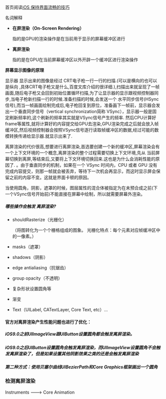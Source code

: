 

首页阅读[iOS 保持界面流畅的技巧]()



名词解释

- **在屏渲染（On-Screen Rendering）**

  指的是GPU的渲染操作是在当前用于显示的屏幕缓冲区进行

- **离屏渲染**

  指的是在GPU在当前屏幕缓冲区以外开辟一个缓冲区进行渲染操作



**屏幕显示图像的原理**

显示器 显示出来的图像是经过 CRT电子枪一行一行的扫描.(可以是横向的也可以是纵向 ,具体CRT电子枪又是什么,百度文库介绍的很详细.),扫描出来就呈现了一帧画面,随后电子枪又会回到初始位置循环扫描,为了让显示器的显示跟视频控制器同步,当电子枪新扫描一行的时候.准备扫描的时候,会发送一个 水平同步信号(HSync信号),而当一帧画面绘制完成后,电子枪回复到原位，准备画下一帧前，显示器会发出一个垂直同步信号（vertical synchronization简称 VSync），显示器一般是固定刷新频率的,这个刷新的频率其实就是VSync信号产生的频率. 然后CPU计算好frame等属性,就将计算好的内容提交给GPU去渲染,GPU渲染完成之后就会放入帧缓冲区,然后视频控制器会按照VSync信号逐行读取帧缓冲区的数据,经过可能的数模转换传递给显示器.就显示出来了.



离屏渲染的代价很高,想要进行离屏渲染,首选要创建一个新的缓冲区,屏幕渲染会有一个上下文环境的一个概念,离屏渲染的整个过程需要切换上下文环境,先从 当前屏幕切换到离屏,等结束后,又要将上下文环境切换回来.这也是为什么会消耗性能的原因了.
 。由于垂直同步的机制，如果在一个 VSync 时间内，CPU 或者 GPU 没有完成内容提交，则那一帧就会被丢弃，等待下一次机会再显示，而这时显示屏会保留之前的内容不变。这就是界面卡顿的原因。



当使用圆角，阴影，遮罩的时候，图层属性的混合体被指定为在未预合成之前(下一个VSync信号开始前)不能直接在屏幕中绘制，所以就需要屏幕外渲染。



##### 哪些操作会触发 离屏渲染?

- shouldRasterize（光栅化）

  （将图转化为一个个栅格组成的图象。 光栅化特点：每个元素对应帧缓冲区中的一像素。）

- masks（遮罩）

- shadows（阴影）

- edge antialiasing（抗锯齿）

- group opacity（不透明）

- 复杂形状设置圆角等

- 渐变

- Text（UILabel, CATextLayer, Core Text, etc）...





#### 官方对离屏渲染产生性能问题也进行了优化：

##### iOS9.0之前UIImageView跟UIButton设置圆角都会触发离屏渲染。

##### iOS9.0之后UIButton设置圆角会触发离屏渲染，而UIImageView设置圆角不会触发离屏渲染了，但是如果设置其他阴影效果之类的还是会触发离屏渲染

##### 第二种方式：使用贝塞尔曲线UIBezierPath和Core Graphics框架画出一个圆角



### 检测离屏渲染

Instruments ---> Core Animation

